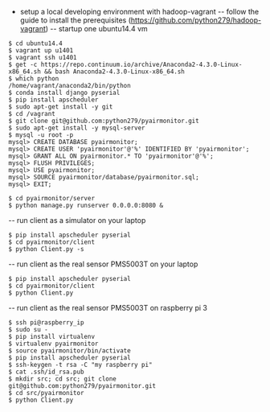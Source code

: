 - setup a local developing environment with hadoop-vagrant
-- follow the guide to install the prerequisites (https://github.com/python279/hadoop-vagrant)
-- startup one ubuntu14.4 vm
```
$ cd ubuntu14.4
$ vagrant up u1401
$ vagrant ssh u1401
$ get -c https://repo.continuum.io/archive/Anaconda2-4.3.0-Linux-x86_64.sh && bash Anaconda2-4.3.0-Linux-x86_64.sh
$ which python
/home/vagrant/anaconda2/bin/python
$ conda install django pyserial
$ pip install apscheduler
$ sudo apt-get install -y git
$ cd /vagrant
$ git clone git@github.com:python279/pyairmonitor.git
$ sudo apt-get install -y mysql-server
$ mysql -u root -p
mysql> CREATE DATABASE pyairmonitor;
mysql> CREATE USER 'pyairmonitor'@'%' IDENTIFIED BY 'pyairmonitor';
mysql> GRANT ALL ON pyairmonitor.* TO 'pyairmonitor'@'%';
mysql> FLUSH PRIVILEGES;
mysql> USE pyairmonitor;
mysql> SOURCE pyairmonitor/database/pyairmonitor.sql;
mysql> EXIT;

$ cd pyairmonitor/server
$ python manage.py runserver 0.0.0.0:8080 &
```

-- run client as a simulator on your laptop
```
$ pip install apscheduler pyserial
$ cd pyairmonitor/client
$ python Client.py -s
```

-- run client as the real sensor PMS5003T on your laptop
```
$ pip install apscheduler pyserial
$ cd pyairmonitor/client
$ python Client.py
```

-- run client as the real sensor PMS5003T on raspberry pi 3
```
$ ssh pi@raspberry_ip
$ sudo su -
$ pip install virtualenv
$ virtualenv pyairmonitor
$ source pyairmonitor/bin/activate
$ pip install apscheduler pyserial
$ ssh-keygen -t rsa -C "my raspberry pi"
$ cat .ssh/id_rsa.pub
$ mkdir src; cd src; git clone git@github.com:python279/pyairmonitor.git
$ cd src/pyairmonitor
$ python Client.py
```

